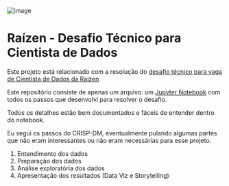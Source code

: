 ![image](https://encrypted-tbn0.gstatic.com/images?q=tbn:ANd9GcRLs3pRfM62IKGwzgCf0ANgMMlqm2tIAfgCs5UdRdgmBufzwkcjvMFdXTkw-p2EwWqAXaM&usqp=CAU)

# Raízen - Desafio Técnico para Cientista de Dados

Este projeto está relacionado com a resolução do [desafio técnico para vaga de Cientista de Dados da Raízen](https://drive.google.com/file/d/1QuJvH9t974qrnZ8B54MJPQXOxoUxcNMH/view?usp=sharing)

Este repositório consiste de apenas um arquivo: um [Jupyter Notebook](https://github.com/alexkeila/baires_dev_desafio_tecnico/blob/main/BairesDev%20-%20Desafio%20t%C3%A9cnico.ipynb) com todos os passos que desenvolvi para resolver o desafio.

Todos os detalhes estão bem documentados e fáceis de entender dentro do notebook.

Eu segui os passos do CRISP-DM, eventualmente pulando algumas partes que não eram interessantes ou não eram necessárias para esse projeto.

1. Entendimento dos dados
2. Preparação dos dados
3. Análise exploratória dos dados
4. Apresentação dos resultados (Data Viz e Storytelling)


